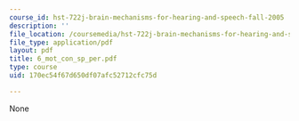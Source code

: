 ```yaml
---
course_id: hst-722j-brain-mechanisms-for-hearing-and-speech-fall-2005
description: ''
file_location: /coursemedia/hst-722j-brain-mechanisms-for-hearing-and-speech-fall-2005/170ec54f67d650df07afc52712cfc75d_6_mot_con_sp_per.pdf
file_type: application/pdf
layout: pdf
title: 6_mot_con_sp_per.pdf
type: course
uid: 170ec54f67d650df07afc52712cfc75d

---
```

None